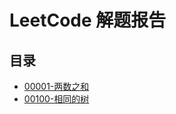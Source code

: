 # LeetCode 解题报告
## 目录

- [00001-两数之和](/src/main/java/com/jsgygujun/code/problem/_00001/README.md)
- [00100-相同的树](/src/main/java/com/jsgygujun/code/problem/_00100/README.md)

